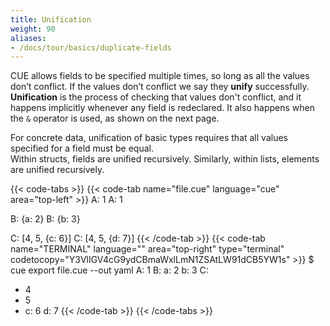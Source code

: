 ```yaml
---
title: Unification
weight: 90
aliases:
- /docs/tour/basics/duplicate-fields
---
```


CUE allows fields to be specified multiple times, so long as all the values
don’t conflict.
If the values don’t conflict we say they **unify** successfully.
**Unification** is the process of checking that values don't conflict,
and it happens implicitly whenever any field is redeclared. It also happens when the `&`
operator is used, as shown on the next page.

For concrete data, unification of basic types requires that
all values specified for a field must be equal.\
Within structs, fields are unified recursively.
Similarly, within lists, elements are unified recursively.

{{< code-tabs >}}
{{< code-tab name="file.cue" language="cue" area="top-left" >}}
A: 1
A: 1

B: {a: 2}
B: {b: 3}

C: [4, 5, {c: 6}]
C: [4, 5, {d: 7}]
{{< /code-tab >}}
{{< code-tab name="TERMINAL" language="" area="top-right" type="terminal" codetocopy="Y3VlIGV4cG9ydCBmaWxlLmN1ZSAtLW91dCB5YW1s" >}}
$ cue export file.cue --out yaml
A: 1
B:
  a: 2
  b: 3
C:
  - 4
  - 5
  - c: 6
    d: 7
{{< /code-tab >}}
{{< /code-tabs >}}
